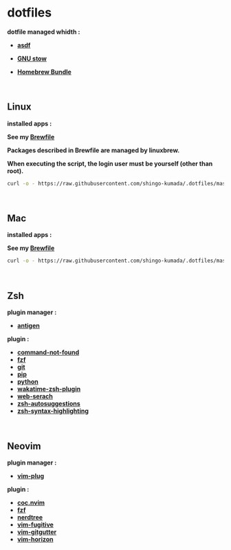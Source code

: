 # dotfiles

**dotfile managed whidth :**

- **[asdf](https://asdf-vm.com/guide/introduction.html)**

- **[GNU stow](https://www.gnu.org/software/stow/)**

- **[Homebrew Bundle](https://github.com/Homebrew/homebrew-bundle)**

<br>

## Linux

**installed apps :**

**See my [Brewfile](packages/shell/bin/linux_build/Brewfile)**

**Packages described in Brewfile are managed by linuxbrew.**

**When executing the script, the login user must be yourself (other than root).**

```sh
curl -o - https://raw.githubusercontent.com/shingo-kumada/.dotfiles/master/packages/shell/bin/linux_build/linux_build.sh | bash
```

<br>

## Mac

**installed apps :**

**See my [Brewfile](packages/shell/bin/mac_build/Brewfile)**

```sh
curl -o - https://raw.githubusercontent.com/shingo-kumada/.dotfiles/master/packages/shell/bin/mac_build/mac_build.sh | bash
```

<br>

## **Zsh**

**plugin manager :**

- **[antigen](https://github.com/zsh-users/antigen)**

**plugin :**

- **[command-not-found](https://github.com/ohmyzsh/ohmyzsh/tree/master/plugins/command-not-found)**
- **[fzf](https://github.com/unixorn/fzf-zsh-plugin)**
- **[git](https://github.com/ohmyzsh/ohmyzsh/tree/master/plugins/git)**
- **[pip](https://github.com/ohmyzsh/ohmyzsh/tree/master/plugins/pip)**
- **[python](https://github.com/ohmyzsh/ohmyzsh/tree/master/plugins/python)**
- **[wakatime-zsh-plugin](https://github.com/sobolevn/wakatime-zsh-plugin)**
- **[web-serach](https://github.com/ohmyzsh/ohmyzsh/tree/master/plugins/web-search)**
- **[zsh-autosuggestions](https://github.com/zsh-users/zsh-autosuggestions)**
- **[zsh-syntax-highlighting](https://github.com/zsh-users/zsh-syntax-highlighting)**

<br>

## **Neovim**

**plugin manager :**

- **[vim-plug](https://github.com/junegunn/vim-plug)**

**plugin :**

- **[coc.nvim](https://github.com/neoclide/coc.nvim)**
- **[fzf](https://github.com/junegunn/fzf)**
- **[nerdtree](https://github.com/preservim/nerdtree)**
- **[vim-fugitive](https://github.com/tpope/vim-fugitive)**
- **[vim-gitgutter](https://github.com/airblade/vim-gitgutter)**
- **[vim-horizon](https://github.com/ntk148v/vim-horizon)**
